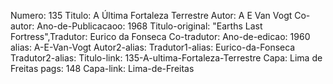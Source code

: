 Numero: 135
Titulo: A Última Fortaleza Terrestre
Autor: A E Van Vogt
Co-autor: 
Ano-de-Publicacaoo: 1968
Titulo-original: "Earths Last Fortress",Tradutor: Eurico da Fonseca
Co-tradutor: 
Ano-de-edicao: 1960
alias: A-E-Van-Vogt
Autor2-alias: 
Tradutor1-alias: Eurico-da-Fonseca
Tradutor2-alias: 
Titulo-link: 135-A-ultima-Fortaleza-Terrestre
Capa: Lima de Freitas
pags: 148
Capa-link: Lima-de-Freitas